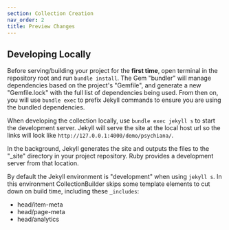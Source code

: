 ```yaml
---
section: Collection Creation
nav_order: 2
title: Preview Changes
---
```


## Developing Locally 

Before serving/building your project for the **first time**, open terminal in the repository root and run `bundle install`. 
The Gem "bundler" will manage dependencies based on the project's "Gemfile", and generate a new "Gemfile.lock" with the full list of dependencies being used.
From then on, you will use `bundle exec` to prefix Jekyll commands to ensure you are using the bundled dependencies.

When developing the collection locally, use `bundle exec jekyll s` to start the development server.
Jekyll will serve the site at the local host url so the links will look like `http://127.0.0.1:4000/demo/psychiana/`.

In the background, Jekyll generates the site and outputs the files to the "_site" directory in your project repository.
Ruby provides a development server from that location.

By default the Jekyll environment is "development" when using `jekyll s`. 
In this environment CollectionBuilder skips some template elements to cut down on build time, including these `_includes`:

- head/item-meta
- head/page-meta
- head/analytics